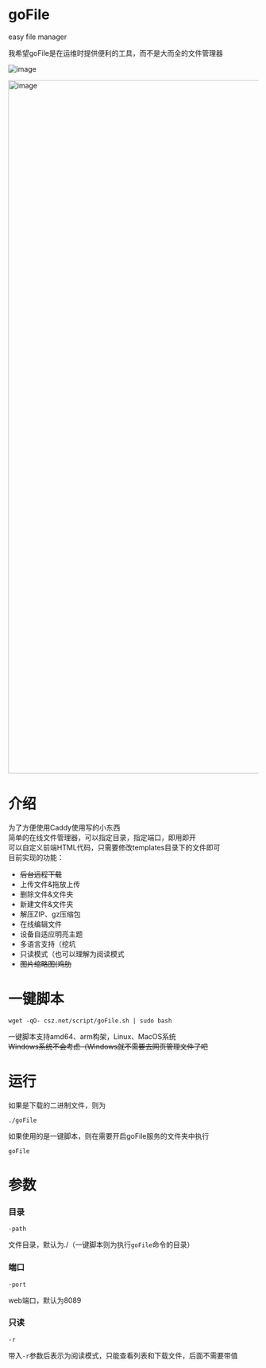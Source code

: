 # goFile
easy file manager

我希望goFile是在运维时提供便利的工具，而不是大而全的文件管理器  

![image](https://github.com/csznet/goFile/assets/127601663/4783cc60-231d-4636-b616-b5a42badd090)


<img width="1393" alt="image" src="https://user-images.githubusercontent.com/127601663/227174830-d5747bf9-6210-4fd4-b227-a154db494f11.png">

介绍
===

为了方便使用Caddy使用写的小东西  
简单的在线文件管理器，可以指定目录，指定端口，即用即开  
可以自定义前端HTML代码，只需要修改templates目录下的文件即可  
目前实现的功能： 

 - <del>后台远程下载</del>
 - 上传文件&拖放上传
 - 删除文件&文件夹
 - 新建文件&文件夹
 - 解压ZIP、gz压缩包
 - 在线编辑文件
 - 设备自适应明亮主题
 - 多语言支持（挖坑
 - 只读模式（也可以理解为阅读模式
 - <del>图片缩略图(鸡肋</del>

一键脚本
===
```shell
wget -qO- csz.net/script/goFile.sh | sudo bash
```  

一键脚本支持amd64、arm构架，Linux、MacOS系统  
<del>Windows系统不会考虑（Windows就不需要去网页管理文件了吧</del>

运行
===
如果是下载的二进制文件，则为

    ./goFile

如果使用的是一键脚本，则在需要开启goFile服务的文件夹中执行

    goFile


参数
===
### 目录  
    -path

文件目录，默认为./（一键脚本则为执行`goFile`命令的目录）
### 端口

    -port

web端口，默认为8089  
### 只读

    -r

带入`-r`参数后表示为阅读模式，只能查看列表和下载文件，后面不需要带值  